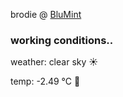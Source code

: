 brodie @ [BluMint](https://www.linkedin.com/company/blumint-io/)

<!--weather_start-->
### working conditions..

weather: clear sky ☀️

temp: -2.49 °C 🧥

<!--weather_end-->
